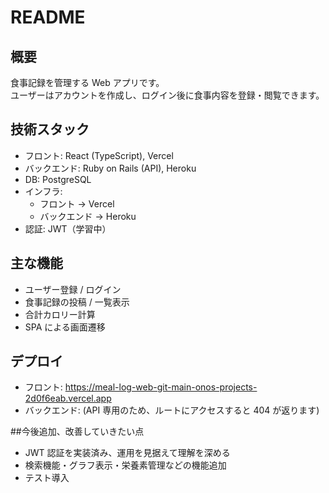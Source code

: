 # README

## 概要

食事記録を管理する Web アプリです。  
ユーザーはアカウントを作成し、ログイン後に食事内容を登録・閲覧できます。

## 技術スタック

- フロント: React (TypeScript), Vercel
- バックエンド: Ruby on Rails (API), Heroku
- DB: PostgreSQL
- インフラ:
  - フロント → Vercel
  - バックエンド → Heroku
- 認証: JWT（学習中）

## 主な機能

- ユーザー登録 / ログイン
- 食事記録の投稿 / 一覧表示
- 合計カロリー計算
- SPA による画面遷移

## デプロイ

- フロント: https://meal-log-web-git-main-onos-projects-2d0f6eab.vercel.app
- バックエンド: (API 専用のため、ルートにアクセスすると 404 が返ります)

##今後追加、改善していきたい点

- JWT 認証を実装済み、運用を見据えて理解を深める
- 検索機能・グラフ表示・栄養素管理などの機能追加
- テスト導入
